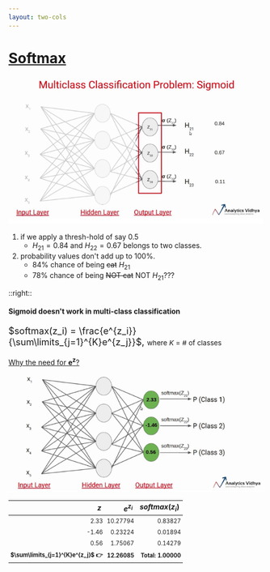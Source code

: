 ```yaml
---
layout: two-cols
---
```


# [Softmax](https://www.analyticsvidhya.com/blog/2021/04/introduction-to-softmax-for-neural-network/)

<img alt="sigmoid wrong" src="/images/sigmoid-wrong.png" />

1. if we apply a thresh-hold of say 0.5
   - $H_{21} = 0.84$ and $H_{22} = 0.67$ belongs to two classes. 
2. probability values don't add up to 100%.
   - 84% chance of being ~~cat~~ $H_{21}$
   - 78% chance of being ~~NOT cat~~ NOT $H_{21}$???

::right::

#### **Sigmoid doesn't work in multi-class classification**

$softmax(z_i) = \frac{e^{z_i}}{\sum\limits_{j=1}^{K}e^{z_j}}$, 
<span class="where">where $K$ = # of classes</span>

<p class="text-green-600 text-sm absolute top-24 right-12 italic">
  <a href="https://datascience.stackexchange.com/a/24112">
    Why the need for <b>e<sup>z</sup></b>?
  </a>
</p>

<img alt="softmax fix" src="/images/softmax-fix.png" />

| $z$                               | $e^{z_i}$    |  $softmax(z_i)$   |
|----------------------------------:|-------------:|------------------:|
| 2.33                              | 10.27794     | 0.83827           |
| -1.46                             |  0.23224     | 0.01894           |
| 0.56                              |  1.75067     | 0.14279           |
| $\sum\limits_{j=1}^{K}e^{z_j}$ 👉 | 12.26085     | Total: 1.00000    |

<style>
  h4 + p {
    font-size: 1.3em;
  }

  .where {
    font-size: 0.75em;
  }

  td {
    padding: 4px !important;
    font-size: 0.8em;
  }

  tr:last-child {
    font-weight: 700;
  }
</style>
